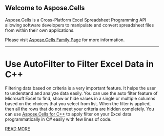 ## Welcome to Aspose.Cells

Aspose.Cells is a Cross-Platform Excel Spreadsheet Programming API allowing software developers to manipulate and convert spreadsheet files from within their own applications.

Please visit [Aspose.Cells Family Page](https://products.aspose.com/cells/) for more information.

---
# Use AutoFilter to Filter Excel Data in C++

Filtering data based on criteria is a very important feature. It helps the user to understand and analyze data easily. You can use the auto filter feature of Microsoft Excel to find, show or hide values in a single or multiple columns based on the choices that you select from list. When the filter is applied, then all the rows that do not meet your criteria are hidden completely. You can use [Aspose.Cells for C++](https://products.aspose.com/cells/cpp) to apply filter on your Excel data programmatically in C# easily with few lines of code.

[READ MORE](https://asposecells.github.io/Use-AutoFilter-to-Filter-Excel-Data-in-Cpp)
